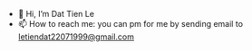 - 👋 Hi, I’m Dat Tien Le
- 📫 How to reach me: you can pm for me by sending email to letiendat22071999@gmail.com

<!---
letiendat1999/letiendat1999 is a ✨ special ✨ repository because its `README.md` (this file) appears on your GitHub profile.
You can click the Preview link to take a look at your changes.
--->
